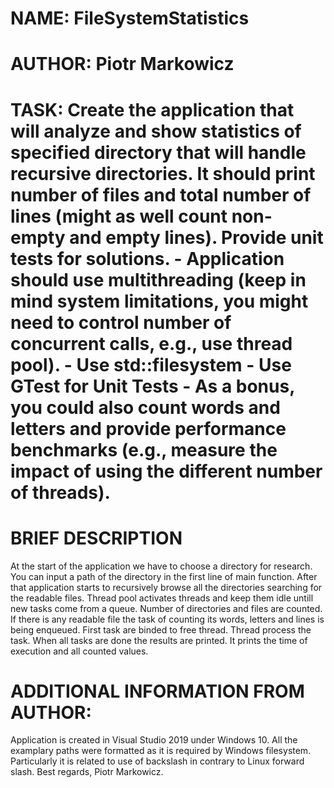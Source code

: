 # NAME: FileSystemStatistics
# AUTHOR: Piotr Markowicz 
# TASK: Create the application that will analyze and show statistics of specified directory that will handle recursive directories. It should print number of files and total number of lines (might as well count non-empty and empty lines). Provide unit tests for solutions.  - Application should use multithreading (keep in mind system limitations, you might need to control number of concurrent calls, e.g., use thread pool).  - Use std::filesystem  - Use GTest for Unit Tests  - As a bonus, you could also count words and letters and provide performance benchmarks (e.g., measure the impact of using the different number of threads).
# BRIEF DESCRIPTION
At the start of the application we have to choose a directory for research. You can input a path of the directory in the first line of main function. After that application starts to recursively browse all the directories searching for the readable files. Thread pool activates threads and keep them idle untill new tasks come from a queue. Number of directories and files are counted. If there is any readable file the task of counting its words, letters and lines is being enqueued. First task are binded to free thread. Thread process the task. When all tasks are done the results are printed. It prints the time of execution and all counted values.
# ADDITIONAL INFORMATION FROM AUTHOR:
Application is created in Visual Studio 2019 under Windows 10. All the examplary paths were formatted as it is required by Windows filesystem. Particularly it is related to use of backslash in contrary to Linux forward slash. Best regards, Piotr Markowicz.
